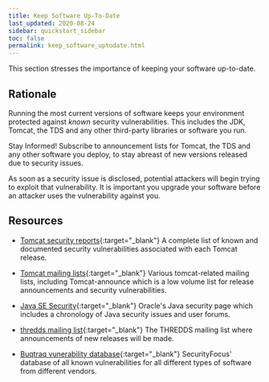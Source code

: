 ```yaml
---
title: Keep Software Up-To-Date
last_updated: 2020-08-24
sidebar: quickstart_sidebar
toc: false
permalink: keep_software_uptodate.html
---
```


This section stresses the importance of keeping your software up-to-date.

## Rationale

Running the most current versions of software keeps your environment protected against _known_ security vulnerabilities.
This includes the JDK, Tomcat, the TDS and any other third-party libraries or software you run.

Stay Informed!
Subscribe to announcement lists for Tomcat, the TDS and any other software you deploy, to stay abreast of new versions released due to security issues.

As soon as a security issue is disclosed, potential attackers will begin trying to exploit that vulnerability.
It is important you upgrade your software before an attacker uses the vulnerability against you.

## Resources

* [Tomcat security reports](https://tomcat.apache.org/security.html){:target="_blank"}
  A complete list of known and documented security vulnerabilities associated with each Tomcat release.

* [Tomcat mailing lists](https://tomcat.apache.org/lists.html){:target="_blank"}
  Various tomcat-related mailing lists, including Tomcat-announce which is a low volume list for release announcements and security vulnerabilities.

* [Java SE Security](https://www.oracle.com/java/technologies/javase/javase-tech-security.html){:target="_blank"}
  Oracle's Java security page which includes a chronology of Java security issues and user forums.

* [thredds mailing list](https://www.unidata.ucar.edu/mailing_lists/archives/thredds/){:target="_blank"}
  The THREDDS mailing list where announcements of new releases will be made.

* [Buqtraq vunerability database](https://www.securityfocus.com/vulnerabilities){:target="_blank"}
  SecurityFocus' database of all known vulnerabilities for all different types of software from different vendors.
